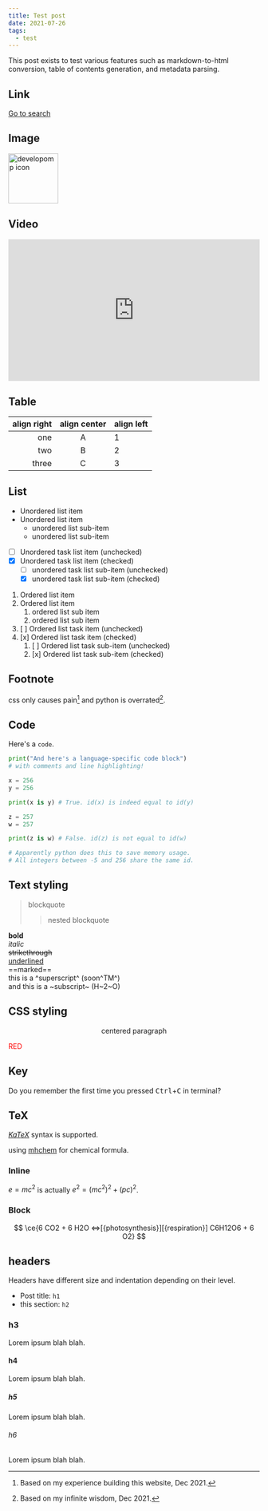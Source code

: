 ```yaml
---
title: Test post
date: 2021-07-26
tags:
  - test
---
```


<!-- comment -->

This post exists to test various features such as markdown-to-html conversion, table of contents generation, and metadata parsing.<br />

## Link

<a href="/search">Go to search</a>

## Image

<img src="/icon/icon.svg" alt="developomp icon" width="100">

## Video

<div style="padding: 56.25% 0px 0px; position: relative;"><iframe src="https://www.youtube.com/embed/0jQRrChzdDQ?cc_load_policy=1&iv_load_policy=3&rel=0" frameborder="0" allow="accelerometer; autoplay; encrypted-media; gyroscope; picture-in-picture" allowfullscreen scrolling="no"  style="position: absolute; top: 0px; left: 0px; width: 100%; height: 100%;"></iframe></div>

## Table

| align right | align center | align left |
| ----------: | :----------: | :--------- |
|         one |      A       | 1          |
|         two |      B       | 2          |
|       three |      C       | 3          |

## List

- Unordered list item
- Unordered list item
  - unordered list sub-item
  - unordered list sub-item
- [ ] Unordered task list item (unchecked)
- [x] Unordered task list item (checked)
  - [ ] unordered task list sub-item (unchecked)
  - [x] unordered task list sub-item (checked)

1. Ordered list item
2. Ordered list item
   1. ordered list sub item
   2. ordered list sub item
3. [ ] Ordered list task item (unchecked)
4. [x] Ordered list task item (checked)
   1. [ ] Ordered list task sub-item (unchecked)
   2. [x] Ordered list task sub-item (checked)

## Footnote

css only causes pain[^css_bad] and python is overrated[^python_is_overrated].

## Code

Here's a `code`.

```python {7,12,14-15}
print("And here's a language-specific code block")
# with comments and line highlighting!

x = 256
y = 256

print(x is y) # True. id(x) is indeed equal to id(y)

z = 257
w = 257

print(z is w) # False. id(z) is not equal to id(w)

# Apparently python does this to save memory usage.
# All integers between -5 and 256 share the same id.
```

## Text styling

> blockquote
>
> > nested blockquote

**bold**<br />
_italic_<br />
~~strikethrough~~<br />
<u>underlined</u><br />
==marked==<br />
this is a ^superscript^ (soon^TM^)<br />
and this is a ~subscript~ (H~2~O)

## CSS styling

<p align="center">
	centered paragraph
</p>

<p style="color:rgb(255,0,0)">
	RED
</p>

## Key

Do you remember the first time you pressed <kbd>Ctrl</kbd>+<kbd>C</kbd> in terminal?

## TeX

[$KaTeX$](https://katex.org/docs/supported.html) syntax is supported.

using [mhchem](https://mhchem.github.io/MathJax-mhchem) for chemical formula.

### Inline

$e=mc^2$ is actually $e^2=(mc^2)^2 + (pc)^2$.

### Block

$$
	\ce{6 CO2 + 6 H2O <=>[{photosynthesis}][{respiration}] C6H12O6 + 6 O2}
$$

[^css_bad]: Based on my experience building this website, Dec 2021.
[^python_is_overrated]: Based on my infinite wisdom, Dec 2021.

## headers

Headers have different size and indentation depending on their level.

- Post title: `h1`
- this section: `h2`

### h3

Lorem ipsum blah blah.

#### h4

Lorem ipsum blah blah.

##### h5

Lorem ipsum blah blah.

###### h6

Lorem ipsum blah blah.
